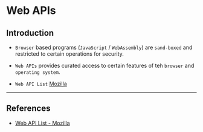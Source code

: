 # Web APIs

## Introduction

* `Browser` based programs (`JavaScript` / `WebAssembly`) are `sand-boxed` and restricted to certain operations for security.

* `Web APIs` provides curated access to certain features of teh `browser` and `operating system`.

* `Web API List` [Mozilla](https://developer.mozilla.org/en-US/docs/Web/API)

---

## References

* [Web API List - Mozilla](https://developer.mozilla.org/en-US/docs/Web/API)